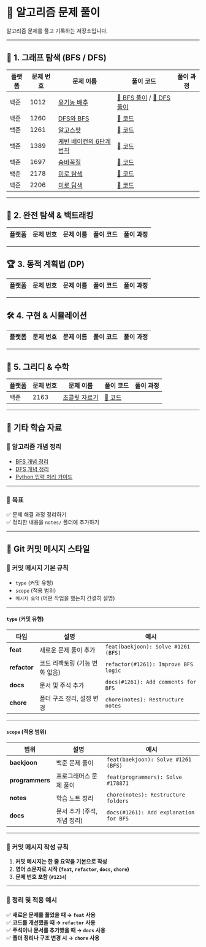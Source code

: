# 📘 알고리즘 문제 풀이

알고리즘 문제를 풀고 기록하는 저장소입니다.  

---

## 🚀 1. 그래프 탐색 (BFS / DFS)
| 플랫폼 | 문제 번호 | 문제 이름 | 풀이 코드 | 풀이 과정 |
|--------|---------|----------|------------|------------|
|백준|1012|[유기농 배추](https://www.acmicpc.net/problem/1012)|[📂 BFS 풀이](problems/baekjoon/1012_bfs.py) / [📂 DFS 풀이](baekjoon/1012_dfs)||
|백준|1260|[DFS와 BFS](https://www.acmicpc.net/problem/1260)|[📂 코드](problems/baekjoon/1260.py)||
|백준|1261|[알고스팟](https://www.acmicpc.net/problem/1261)|[📂 코드](problems/baekjoon/1261.py) ||
|백준|1389|[케빈 베이컨의 6단계 법칙](https://www.acmicpc.net/problem/1389)|[📂 코드](problems/baekjoon/1389.py) ||
|백준|1697|[숨바꼭질](https://www.acmicpc.net/problem/1697)|[📂 코드](problems/baekjoon/1697.py) ||
|백준|2178|[미로 탐색](https://www.acmicpc.net/problem/2178)|[📂 코드](problems/baekjoon/2178.py) ||
|백준|2206|[미로 탐색](https://www.acmicpc.net/problem/2206)|[📂 코드](problems/baekjoon/2206.py) ||


---

## 🎯 2. 완전 탐색 & 백트래킹
| 플랫폼 | 문제 번호 | 문제 이름 | 풀이 코드 | 풀이 과정 |
|--------|---------|----------|------------|------------|


---

## 🏆 3. 동적 계획법 (DP)
| 플랫폼 | 문제 번호 | 문제 이름 | 풀이 코드 | 풀이 과정 |
|--------|---------|----------|------------|------------|


---

## 🛠 4. 구현 & 시뮬레이션
| 플랫폼 | 문제 번호 | 문제 이름 | 풀이 코드 | 풀이 과정 |
|--------|---------|----------|------------|------------|


---

## 🧮 5. 그리디 & 수학 
| 플랫폼 | 문제 번호 | 문제 이름 | 풀이 코드 | 풀이 과정 |
|--------|---------|----------|------------|------------|
|백준|2163|[초콜릿 자르기](https://www.acmicpc.net/problem/2163)|[📂 코드](problems/baekjoon/2163.py)||


---

## 📌 기타 학습 자료
### 📖 알고리즘 개념 정리
- [BFS 개념 정리](notes/algorithms/bfs.md)
- [DFS 개념 정리](notes/algorithms/dfs.md)
- [Python 입력 처리 가이드](notes/coding-guides/python-input-guide.md)

---

### 📆 **목표**
✅ 문제 해결 과정 정리하기  
✅ 정리한 내용을 `notes/` 폴더에 추가하기  

---

## 📮 Git 커밋 메시지 스타일

### 📌 커밋 메시지 기본 규칙
- `type` (커밋 유형)
- `scope` (적용 범위)
- `메시지 요약` (어떤 작업을 했는지 간결히 설명)

---

#### `type` (커밋 유형)
| 타입 | 설명 | 예시 |
|------|----------------------------|---------------------------------|
| **feat** | 새로운 문제 풀이 추가 | `feat(baekjoon): Solve #1261 (BFS)` |
| **refactor** | 코드 리팩토링 (기능 변화 없음) | `refactor(#1261): Improve BFS logic` |
| **docs** | 문서 및 주석 추가 | `docs(#1261): Add comments for BFS` |
| **chore** | 폴더 구조 정리, 설정 변경 | `chore(notes): Restructure notes` |

---

#### `scope` (적용 범위)
| 범위 | 설명 | 예시 |
|------|-----------------|----------------------------------|
| **baekjoon** | 백준 문제 풀이 | `feat(baekjoon): Solve #1261 (BFS)` |
| **programmers** | 프로그래머스 문제 풀이 | `feat(programmers): Solve #178871` |
| **notes** | 학습 노트 정리 | `chore(notes): Restructure folders` |
| **docs** | 문서 추가 (주석, 개념 정리) | `docs(#1261): Add explanation for BFS` |

---

### 📌 커밋 메시지 작성 규칙
1. **커밋 메시지는 한 줄 요약을 기본으로 작성**  
2. **영어 소문자로 시작 (`feat`, `refactor`, `docs`, `chore`)**  
3. **문제 번호 포함 (`#1234`)**  

---

### 📌 정리 및 적용 예시
✅ **새로운 문제를 풀었을 때 → `feat` 사용**  
✅ **코드를 개선했을 때 → `refactor` 사용**  
✅ **주석이나 문서를 추가했을 때 → `docs` 사용**  
✅ **폴더 정리나 구조 변경 시 → `chore` 사용**  